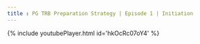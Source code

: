 ```yaml
---
title : PG TRB Preparation Strategy | Episode 1 | Initiation
---
```






{% include youtubePlayer.html id='hkOcRc07oY4' %}
